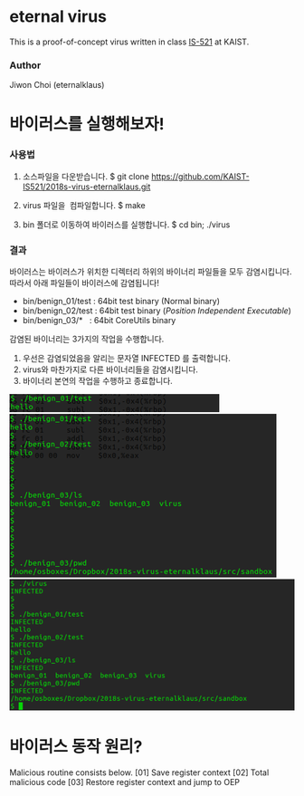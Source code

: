 # eternal virus

This is a proof-of-concept virus written in class
[IS-521](https://github.com/KAIST-IS521/) at KAIST.

### Author

Jiwon Choi (eternalklaus)

# 바이러스를 실행해보자!

### 사용법

1. 소스파일을 다운받습니다. 
$ git clone https://github.com/KAIST-IS521/2018s-virus-eternalklaus.git

2. virus 파일을  컴파일합니다. 
$ make

3. bin 폴더로 이동하여 바이러스를 실행합니다. 
$ cd bin; ./virus

### 결과
바이러스는 바이러스가 위치한 디렉터리 하위의 바이너리 파일들을 모두 감염시킵니다. 
따라서 아래 파일들이 바이러스에 감염됩니다!   
- bin/benign_01/test : 64bit test binary (Normal binary)
- bin/benign_02/test : 64bit test binary (*Position Independent Executable*)
- bin/benign_03/*    : 64bit CoreUtils binary
 
감염된 바이너리는 3가지의 작업을 수행합니다.
1. 우선은 감염되었음을 알리는 문자열 INFECTED 를 출력합니다. 
2. virus와 마찬가지로 다른 바이너리들을 감염시킵니다. 
3. 바이너리 본연의 작업을 수행하고 종료합니다. 


![benign_01](./img/benign_01.png)
![benign_02](./img/benign_02.png)
![benign_03](./img/benign_03.png)


# 바이러스 동작 원리?
Malicious routine consists below.
[01] Save register context
[02] Total malicious code
[03] Restore register context and jump to OEP 


